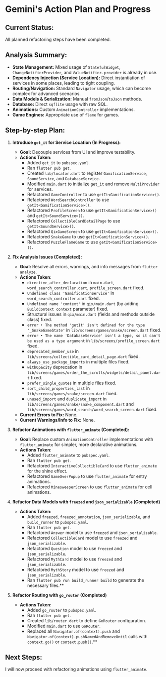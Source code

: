 # Gemini's Action Plan and Progress

## Current Status:
All planned refactoring steps have been completed.

## Analysis Summary:
*   **State Management:** Mixed usage of `StatefulWidget`, `ChangeNotifierProvider`, and `ValueNotifier`. `provider` is already in use.
*   **Dependency Injection (Service Location):** Direct instantiation of services in some places, leading to tight coupling.
*   **Routing/Navigation:** Standard `Navigator` usage, which can become complex for advanced scenarios.
*   **Data Models & Serialization:** Manual `fromJson`/`toJson` methods.
*   **Database:** Direct `sqflite` usage with raw SQL.
*   **Animations:** Custom `AnimationController` implementations.
*   **Game Engines:** Appropriate use of `flame` for games.

## Step-by-step Plan:

1.  **Introduce `get_it` for Service Location (In Progress):**
    *   **Goal:** Decouple services from UI and improve testability.
    *   **Actions Taken:**
        *   Added `get_it` to `pubspec.yaml`.
        *   Ran `flutter pub get`.
        *   Created `lib/locator.dart` to register `GamificationService`, `SoundService`, and `DatabaseService`.
        *   Modified `main.dart` to initialize `get_it` and remove `MultiProvider` for services.
        *   Refactored `GameController` to use `getIt<GamificationService>()`.
        *   Refactored `WordSearchController` to use `getIt<GamificationService>()`.
        *   Refactored `ProfileScreen` to use `getIt<GamificationService>()` and `getIt<SoundService>()`.
        *   Refactored `CollectibleCardDetailPage` to use `getIt<SoundService>()`.
        *   Refactored `QixGameScreen` to use `getIt<GamificationService>()`.
        *   Refactored `SnakeGame` to use `getIt<GamificationService>()`.
        *   Refactored `PuzzleFlameGame` to use `getIt<GamificationService>()`.

2.  **Fix Analysis Issues (Completed):**
    *   **Goal:** Resolve all errors, warnings, and info messages from `flutter analyze`.
    *   **Actions Taken:**
        *   `directive_after_declaration` in `main.dart`, `word_search_controller.dart`, `profile_screen.dart` fixed.
        *   `Undefined class 'GamificationService'` in `word_search_controller.dart` fixed.
        *   `Undefined name 'context'` in `qix/main.dart` (by adding `BuildContext context` parameter) fixed.
        *   Structural issues in `qix/main.dart` (fields and methods outside class) fixed.
        *   `error • The method 'getIt' isn't defined for the type '_SnakeGameState'` in `lib/screens/games/snake/screen.dart` fixed.
        *   `error • The name 'DatabaseService' isn't a type, so it can't be used as a type argument` in `lib/screens/profile_screen.dart` fixed.
        *   `deprecated_member_use` in `lib/screens/collectible_card_detail_page.dart` fixed.
        *   `always_use_package_imports` in multiple files fixed.
        *   `withOpacity` deprecation in `lib/screens/games/order_the_scrolls/widgets/detail_panel.dart` fixed.
        *   `prefer_single_quotes` in multiple files fixed.
        *   `sort_child_properties_last` in `lib/screens/games/snake/screen.dart` fixed.
        *   `unused_import` and `duplicate_import` in `lib/screens/games/snake/snake_component.dart` and `lib/screens/games/word_search/word_search_screen.dart` fixed.
    *   **Current Errors to Fix:** None.
    *   **Current Warnings/Info to Fix:** None.

3.  **Refactor Animations with `flutter_animate` (Completed):**
    *   **Goal:** Replace custom `AnimationController` implementations with `flutter_animate` for simpler, more declarative animations.
    *   **Actions Taken:**
        *   Added `flutter_animate` to `pubspec.yaml`.
        *   Ran `flutter pub get`.
        *   Refactored `InteractiveCollectibleCard` to use `flutter_animate` for the shine effect.
        *   Refactored `GameOverPopup` to use `flutter_animate` for entry animations.
        *   Refactored `MinesweeperScreen` to use `flutter_animate` for cell animations.
4.  **Refactor Data Models with `freezed` and `json_serializable` (Completed)**
    *   **Actions Taken:**
        *   Added `freezed`, `freezed_annotation`, `json_serializable`, and `build_runner` to `pubspec.yaml`.
        *   Ran `flutter pub get`.
        *   Refactored `Answer` model to use `freezed` and `json_serializable`.
        *   Refactored `CollectibleCard` model to use `freezed` and `json_serializable`.
        *   Refactored `Question` model to use `freezed` and `json_serializable`.
        *   Refactored `MythCard` model to use `freezed` and `json_serializable`.
        *   Refactored `MythStory` model to use `freezed` and `json_serializable`.
        *   Ran `flutter pub run build_runner build` to generate the necessary files.**
5.  **Refactor Routing with `go_router` (Completed)**
    *   **Actions Taken:**
        *   Added `go_router` to `pubspec.yaml`.
        *   Ran `flutter pub get`.
        *   Created `lib/router.dart` to define `GoRouter` configuration.
        *   Modified `main.dart` to use `GoRouter`.
        *   Replaced all `Navigator.of(context).push` and `Navigator.of(context).pushNamedAndRemoveUntil` calls with `context.go()` or `context.push()`.**

## Next Steps:
I will now proceed with refactoring animations using `flutter_animate`.
